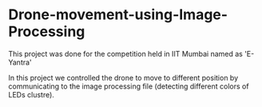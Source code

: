 # Drone-movement-using-Image-Processing

This project was done for the competition held in IIT Mumbai named as 'E-Yantra'

In this project we controlled the drone to move to different position by communicating to the image processing file (detecting different colors of LEDs clustre).
